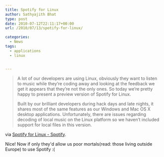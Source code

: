 ```yaml
---
title: Spotify for Linux
author: Sathyajith Bhat
type: post
date: 2010-07-12T22:11:17+00:00
url: /2010/07/13/spotify-for-linux/

categories:
  - News
tags:
  - applications
  - linux


---
```

> A lot of our developers are using Linux, obviously they want to listen to music while they’re coding away and looking at the feedback we get it appears that they’re not the only ones. So today we’re pretty happy to present a preview version of Spotify for Linux.
> 
> Built by our brilliant developers during hack days and late nights, it shares most of the same features as our Windows and Mac OS X desktop applications. Unfortunately, there are issues regarding decoding of local music on the Linux platform so we haven’t included support for local files in this version.

via [Spotify for Linux - Spotify][1].

Nice! Now if only they'd allow us poor mortals(read: those living outside Europe) to use Spotify :(

 [1]: https://www.spotify.com/int/blog/archives/2010/07/12/linux/
